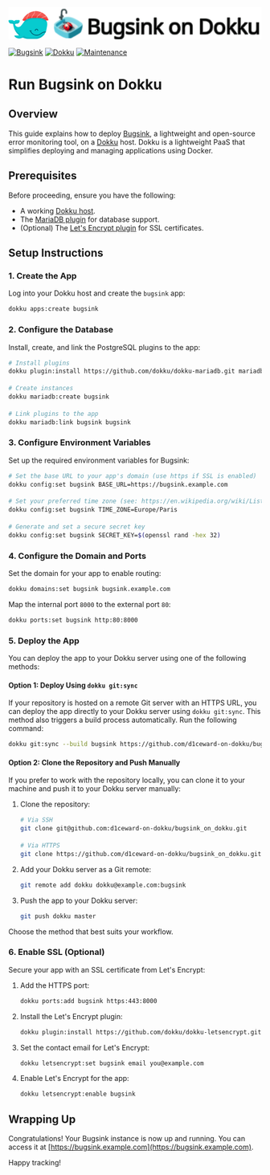 ![](.github/images/repo_header.png)

[![Bugsink](https://img.shields.io/badge/Bugsink-1.6.3-blue.svg)](https://github.com/bugsink/bugsink/releases/tag/1.6.3)
[![Dokku](https://img.shields.io/badge/Dokku-Repo-blue.svg)](https://github.com/dokku/dokku)
[![Maintenance](https://img.shields.io/badge/Maintained%3F-yes-green.svg)](https://github.com/d1ceward-on-dokku/bugsink_on_dokku/graphs/commit-activity)

# Run Bugsink on Dokku

## Overview

This guide explains how to deploy [Bugsink](https://github.com/bugsink/bugsink), a lightweight and open-source error monitoring tool, on a [Dokku](https://dokku.com/) host. Dokku is a lightweight PaaS that simplifies deploying and managing applications using Docker.

## Prerequisites

Before proceeding, ensure you have the following:

- A working [Dokku host](https://dokku.com/docs/getting-started/installation/).
- The [MariaDB plugin](https://github.com/dokku/dokku-mariadb) for database support.
- (Optional) The [Let's Encrypt plugin](https://github.com/dokku/dokku-letsencrypt) for SSL certificates.

## Setup Instructions

### 1. Create the App

Log into your Dokku host and create the `bugsink` app:

```bash
dokku apps:create bugsink
```

### 2. Configure the Database

Install, create, and link the PostgreSQL plugins to the app:

```bash
# Install plugins
dokku plugin:install https://github.com/dokku/dokku-mariadb.git mariadb

# Create instances
dokku mariadb:create bugsink

# Link plugins to the app
dokku mariadb:link bugsink bugsink
```

### 3. Configure Environment Variables

Set up the required environment variables for Bugsink:

```bash
# Set the base URL to your app's domain (use https if SSL is enabled)
dokku config:set bugsink BASE_URL=https://bugsink.example.com

# Set your preferred time zone (see: https://en.wikipedia.org/wiki/List_of_tz_database_time_zones)
dokku config:set bugsink TIME_ZONE=Europe/Paris

# Generate and set a secure secret key
dokku config:set bugsink SECRET_KEY=$(openssl rand -hex 32)
```

### 4. Configure the Domain and Ports

Set the domain for your app to enable routing:

```bash
dokku domains:set bugsink bugsink.example.com
```

Map the internal port `8000` to the external port `80`:

```bash
dokku ports:set bugsink http:80:8000
```

### 5. Deploy the App

You can deploy the app to your Dokku server using one of the following methods:

#### Option 1: Deploy Using `dokku git:sync`

If your repository is hosted on a remote Git server with an HTTPS URL, you can deploy the app directly to your Dokku server using `dokku git:sync`. This method also triggers a build process automatically. Run the following command:

```bash
dokku git:sync --build bugsink https://github.com/d1ceward-on-dokku/bugsink_on_dokku.git
```

#### Option 2: Clone the Repository and Push Manually

If you prefer to work with the repository locally, you can clone it to your machine and push it to your Dokku server manually:

1. Clone the repository:

    ```bash
    # Via SSH
    git clone git@github.com:d1ceward-on-dokku/bugsink_on_dokku.git

    # Via HTTPS
    git clone https://github.com/d1ceward-on-dokku/bugsink_on_dokku.git
    ```

2. Add your Dokku server as a Git remote:

    ```bash
    git remote add dokku dokku@example.com:bugsink
    ```

3. Push the app to your Dokku server:

    ```bash
    git push dokku master
    ```

Choose the method that best suits your workflow.

### 6. Enable SSL (Optional)

Secure your app with an SSL certificate from Let's Encrypt:

1. Add the HTTPS port:

    ```bash
    dokku ports:add bugsink https:443:8000
    ```

2. Install the Let's Encrypt plugin:

    ```bash
    dokku plugin:install https://github.com/dokku/dokku-letsencrypt.git
    ```

3. Set the contact email for Let's Encrypt:

    ```bash
    dokku letsencrypt:set bugsink email you@example.com
    ```

4. Enable Let's Encrypt for the app:

    ```bash
    dokku letsencrypt:enable bugsink
    ```

## Wrapping Up

Congratulations! Your Bugsink instance is now up and running. You can access it at [https://bugsink.example.com](https://bugsink.example.com).

Happy tracking!
